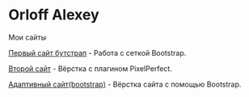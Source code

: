 

# Orloff Alexey
Мои сайты


[Первый сайт бутстрап](https://yourloff.github.io/million/ "Первый сайт") - Работа с сеткой Bootstrap.

[Второй сайт](https://yourloff.github.io/card_register/ "PixelPerfect") - Вёрстка с плагином PixelPerfect.

[Адаптивный сайт(bootstrap)](https://yourloff.github.io/first_adapt_site/ "BootstrapSite") - Вёрстка сайта с помощью Bootstrap.
